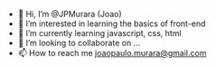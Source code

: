 - 👋 Hi, I’m @JPMurara (Joao)
- 👀 I’m interested in learning the basics of front-end
- 🌱 I’m currently learning javascript, css, html
- 💞️ I’m looking to collaborate on ...
- 📫 How to reach me joaopaulo.murara@gmail.com

<!---
JPMurara/JPMurara is a ✨ special ✨ repository because its `README.md` (this file) appears on your GitHub profile.
You can click the Preview link to take a look at your changes.
--->
